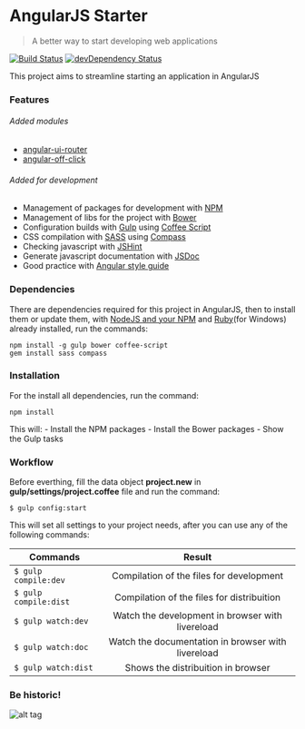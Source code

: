 # AngularJS Starter

> A better way to start developing web applications

[![Build Status](https://travis-ci.org/paulovitorwd/angularjs-starter.svg?branch=master)](https://travis-ci.org/paulovitorwd/angularjs-starter) [![devDependency Status](https://david-dm.org/paulovitorwd/angularjs-starter/dev-status.svg)](https://david-dm.org/paulovitorwd/angularjs-starter#info=devDependencies)

This project aims to streamline starting an application in AngularJS

### Features

###### Added modules
- [angular-ui-router](http://ngcordova.com/)
- [angular-off-click](http://ngmodules.org/modules/angular-off-click)

###### Added for development
- Management of packages for development with [NPM](https://www.npmjs.com/)
- Management of libs for the project with [Bower](https://bower.io/)
- Configuration builds with [Gulp](http://gulpjs.com/) using [Coffee Script](http://coffeescript.org/)
- CSS compilation with [SASS](http://sass-lang.com/) using [Compass](http://compass-style.org/)
- Checking javascript with [JSHint](http://jshint.com/)
- Generate javascript documentation with [JSDoc](http://usejsdoc.org/)
- Good practice with [Angular style guide](https://github.com/johnpapa/angular-styleguide/blob/master/a1/README.md)

### Dependencies
There are dependencies required for this project in AngularJS, then to install them or update them, with [NodeJS and your NPM](https://nodejs.org/en/) and [Ruby](http://rubyinstaller.org/)(for Windows) already installed, run the commands:

    npm install -g gulp bower coffee-script
    gem install sass compass

### Installation
For the install all dependencies, run the command:

    npm install

This will:
    - Install the NPM packages
    - Install the Bower packages
    - Show the Gulp tasks

### Workflow
Before everthing, fill the data object **project.new** in **gulp/settings/project.coffee** file and run the command:

    $ gulp config:start

This will set all settings to your project needs, after you can use any of the following commands:

| Commands               | Result                                             |
| ---------------------- |:--------------------------------------------------:|
|`$ gulp compile:dev`    | Compilation of the files for development           |
|`$ gulp compile:dist`   | Compilation of the files for distribuition         |
|`$ gulp watch:dev`      | Watch the development in browser with livereload   |
|`$ gulp watch:doc`      | Watch the documentation in browser with livereload |
|`$ gulp watch:dist`     | Shows the distribuition in browser                 |

### Be historic!

![alt tag](https://media.giphy.com/media/V9Ty8DdWJtkWY/giphy.gif)
